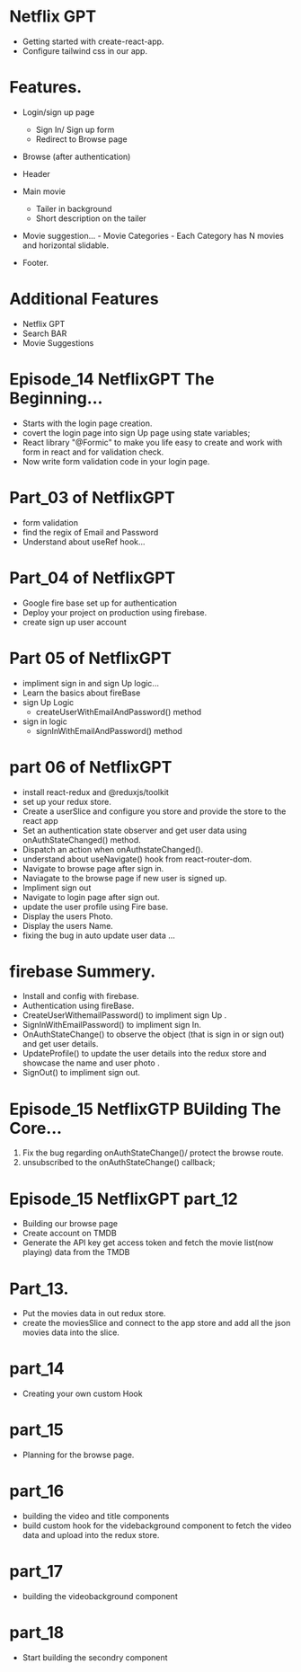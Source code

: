 # Netflix GPT

- Getting started with create-react-app.
- Configure tailwind css in our app.

# Features.

- Login/sign up page
  - Sign In/ Sign up form
  - Redirect to Browse page
- Browse (after authentication)
- Header
- Main movie

  - Tailer in background
  - Short description on the tailer

- Movie suggestion... - Movie Categories - Each Category has N movies and horizontal slidable.
- Footer.

# Additional Features

- Netflix GPT
- Search BAR
- Movie Suggestions

# Episode_14 NetflixGPT The Beginning...

- Starts with the login page creation.
- covert the login page into sign Up page using state variables;
- React library "@Formic" to make you life easy to create and work with form in react and for validation check.
- Now write form validation code in your login page.

# Part_03 of NetflixGPT

- form validation
- find the regix of Email and Password
- Understand about useRef hook...

# Part_04 of NetflixGPT

- Google fire base set up for authentication
- Deploy your project on production using firebase.
- create sign up user account

# Part 05 of NetflixGPT

- impliment sign in and sign Up logic...
- Learn the basics about fireBase
- sign Up Logic
  - createUserWithEmailAndPassword() method
- sign in logic
  - signInWithEmailAndPassword() method

# part 06 of NetflixGPT

- install react-redux and @reduxjs/toolkit
- set up your redux store.
- Create a userSlice and configure you store and provide the store to the react app
- Set an authentication state observer and get user data using onAuthStateChanged() method.
- Dispatch an action when onAuthstateChanged().
- understand about useNavigate() hook from react-router-dom.
- Navigate to browse page after sign in.
- Naviagate to the browse page if new user is signed up.
- Impliment sign out
- Navigate to login page after sign out.
- update the user profile using Fire base.
- Display the users Photo.
- Display the users Name.
- fixing the bug in auto update user data ...

# firebase Summery.

- Install and config with firebase.
- Authentication using fireBase.
- CreateUserWithemailPassword() to impliment sign Up .
- SignInWithEmailPassword() to impliment sign In.
- OnAuthStateChange() to observe the object (that is sign in or sign out) and get user details.
- UpdateProfile() to update the user details into the redux store and showcase the name and user photo .
- SignOut() to impliment sign out.

# Episode_15 NetflixGTP BUilding The Core...

1.  Fix the bug regarding onAuthStateChange()/ protect the browse route.
2.  unsubscribed to the onAuthStateChange() callback;

# Episode_15 NetflixGPT part_12

- Building our browse page
- Create account on TMDB
- Generate the API key get access token and fetch the movie list(now playing) data from the
  TMDB

# Part_13.

- Put the movies data in out redux store.
- create the moviesSlice and connect to the app store and add all the json movies data into the slice.

# part_14

- Creating your own custom Hook

# part_15

- Planning for the browse page.

# part_16

- building the video and title components
- build custom hook for the videbackground component to fetch the video data and upload into the redux store.

# part_17
- building the videobackground component

# part_18
- Start building the secondry component


